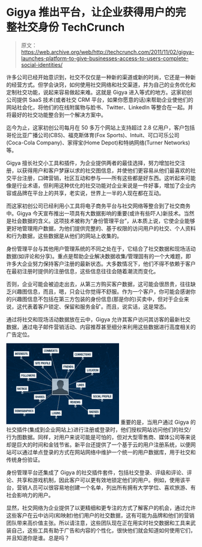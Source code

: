# Gigya 推出平台，让企业获得用户的完整社交身份 TechCrunch

> 原文：<https://web.archive.org/web/http://techcrunch.com/2011/11/02/gigya-launches-platform-to-give-businesses-access-to-users-complete-social-identities/>

许多公司已经开始意识到，社交不仅仅是一种新的渠道或新的时尚，它还是一种新的经营方式。但学会诀窍，如何使用社交网络和社交渠道，并为自己的业务优化和定制社交功能，说起来容易做起来难。这就是 Gigya 进入等式的地方。这家初创公司提供 SaaS 技术(或者社交 CRM 平台，如果你愿意的话)来帮助企业使他们的网站社会化，将他们的在线附属物与脸书、Twitter、LinkedIn 等整合在一起。并将最好的社交功能整合到一个解决方案中。

迄今为止，这家初创公司每月在 50 多万个网站上支持超过 2.8 亿用户，客户包括哥伦比亚广播公司(CBS)、福克斯体育(Fox Sports)、Intuit、可口可乐公司(Coca-Cola Company)、家得宝(Home Depot)和特纳网络(Turner Networks)等。

Gigya 擅长社交小工具和插件，为企业提供两者的最佳选择，努力增加社交注册，以获得用户和客户梦寐以求的社交图信息，并使他们更容易从他们最喜欢的社交平台注册，口碑营销，社区互动和参与——所有这些都是好东西。这听起来可能像是行业术语，但利用这种优化的社交功能对企业来说是一件好事，增加了企业内容或品牌在平台上的共享，老实说，世界上一半的人现在都在互动。

而这家初创公司已经利用小工具将电子商务平台与社交网络等整合到了社交商务中。Gigya 今天宣布推出一项具有大数据影响的重要(或许有些吓人)新技术。当然是社会数据的含义。这项技术被称为“身份管理平台”，从本质上说，它使企业能够更好地管理用户数据，为他们提供完整的、基于权限的访问用户的社交、个人资料和行为数据，这些数据是从他们的网站上收集的。

身份管理平台与其他用户管理系统的不同之处在于，它结合了社交数据和现场活动数据(如评论和分享)。重点是帮助企业解决数据收集/管理固有的一个大难题，即许多大企业努力保持客户注册的最新状态。大多数情况下，他们不得不依赖于客户在最初注册时提供的注册信息，这些信息往往会随着潮流而变化。

否则，企业可能会被迫走出去，从第三方购买客户数据，这可能会很昂贵，往往缺乏兴趣图信息，而且，嗯，只会让你觉得不舒服。作为一个客户，你可能会感谢你的兴趣图信息不包括在第三方包装的身份信息(那是你的)买卖中，但对于企业来说，这代表着客户锁定、保留和服务金矿。而且，说实话，这是常态。

通过将社交和现场活动数据放在云中，Gigya 允许其客户访问其访客的最新社交数据，通过电子邮件营销活动、内容推荐甚至细分来利用这些数据进行高度相关的广告定位。

[![](img/de38ed75f697b0415212cfd95855369b.png "IMP2")](https://web.archive.org/web/20230204223124/https://techcrunch.com/wp-content/uploads/2011/11/imp2.png) 重要的是，当用户通过 Gigya 的社交插件(集成到企业网站上)进行注册或登录时，他们授权网站访问他们的社交/行为图数据。同样，对用户来说可能是可怕的，但对大型零售商、媒体公司等来说却是巨大的时间和金钱节省。新平台还提供了一个基于云的用户注册系统，以便网站可以通过单点登录的方式在网站网络中维护一个统一的用户数据库，用于社交和传统身份验证。

身份管理平台还集成了 Gigya 的社交插件套件，包括社交登录、评级和评论、评论、共享和游戏机制，因此客户可以更有效地锁定他们的用户。例如，使用该平台，营销人员可以很容易地创建一个名单，列出所有拥有大学学位、喜欢旅游、有社会影响力的用户。

显然，社交网络为企业提供了以更精细和更专注的方式了解客户的机会，通过允许这些客户在云中访问(和映射)他们用户的社交数据，这有可能为品牌和他们的营销团队带来高价值主张。所以请注意，这些团队现在正在用实时社交数据和工具来武装自己，这些工具有助于广告和内容的个性化，很快他们就会知道如何使用它们，并且知道你是谁。总是吗？